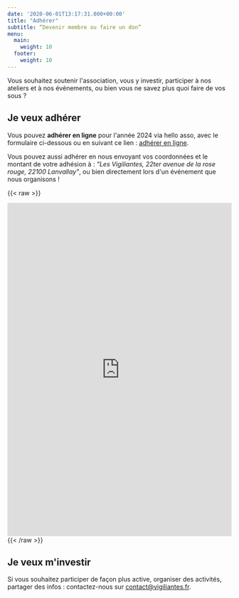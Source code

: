 ```yaml
---
date: '2020-06-01T13:17:31.000+00:00'
title: "Adhérer"
subtitle: “Devenir membre ou faire un don”
menu:
  main:
    weight: 10
  footer:
    weight: 10
---
```


Vous souhaitez soutenir l'association, vous y investir, participer à nos ateliers et à nos événements, ou bien vous ne savez plus quoi faire de vos sous ?

## Je veux adhérer

Vous pouvez **adhérer en ligne** pour l'année 2024 via hello asso, avec le formulaire ci-dessous ou en suivant ce lien : [adhérer en ligne](https://www.helloasso.com/associations/les-vigiliantes/adhesions/adhesion-2024).

Vous pouvez aussi adhérer en nous envoyant vos coordonnées et le montant de votre adhésion à : *"Les Vigiliantes, 22ter avenue de la rose rouge, 22100 Lanvallay"*, ou bien directement lors d'un événement que nous organisons !

{{< raw >}}
<iframe id="haWidget" allowtransparency="true" scrolling="auto" src="https://www.helloasso.com/associations/les-vigiliantes/adhesions/adhesion-2024/widget" style="width: 100%; height: 750px; border: none;"></iframe>
{{< /raw >}}

## Je veux m'investir

Si vous souhaitez participer de façon plus active, organiser des activités, partager des infos : contactez-nous sur [contact@vigiliantes.fr](mailto:contact@vigiliantes.fr).